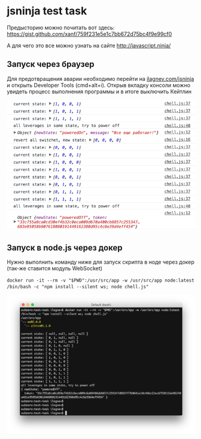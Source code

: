 # jsninja test task

Предысторию можно почитать вот здесь: https://gist.github.com/xanf/759f231e5e1c7bb672d75bc4f9e99cf0

А для чего это все можно узнать на сайте http://javascript.ninja/

## Запуск через браузер
Для предотвращения аварии необходимо перейти на [ilagnev.com/jsninja](http://ilagnev.com/jsninja) и открыть Developer Tools (cmd+alt+i). 
Открыв вкладку консоли можно увидеть процесс выполнения программы и в итоге выключить Кейтлин

![resolved-example](resolved-example.png)

## Запуск в node.js через докер
Нужно выполнить команду ниже для запуск скрипта в ноде через докер (так-же ставится модуль WebSocket)

`docker run -it --rm -v "$PWD":/usr/src/app -w /usr/src/app node:latest /bin/bash -c "npm install --silent ws; node chell.js"`

![node-example](node-example.png)
